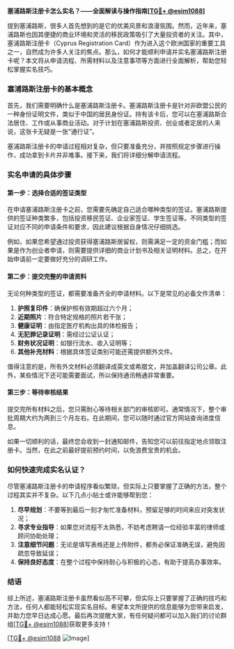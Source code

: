 **塞浦路斯注册卡怎么实名？——全面解读与操作指南[[TG💪+ @esim1088](https://t.me/s/esim1088)]**

提到塞浦路斯，很多人首先想到的是它的优美风景和浪漫氛围。然而，近年来，塞浦路斯也因其便捷的商业环境和灵活的移民政策吸引了大量投资者的关注。其中，塞浦路斯注册卡（Cyprus Registration Card）作为进入这个欧洲国家的重要工具之一，自然成为许多人关注的焦点。那么，如何才能顺利申请并实名塞浦路斯注册卡呢？本文将从申请流程、所需材料以及注意事项等方面进行全面解析，帮助您轻松掌握实名技巧。

### 塞浦路斯注册卡的基本概念

首先，我们需要明确什么是塞浦路斯注册卡。塞浦路斯注册卡是针对非欧盟公民的一种身份证明文件，类似于中国的居民身份证。持有该卡后，您可以在塞浦路斯合法居住、工作或从事商业活动。对于计划在塞浦路斯投资、创业或者定居的人来说，这张卡无疑是一张“通行证”。

塞浦路斯注册卡的申请过程相对复杂，但只要准备充分，并按照规定步骤进行操作，成功拿到卡片并非难事。接下来，我们将详细分解申请流程。

### 实名申请的具体步骤

#### 第一步：选择合适的签证类型

在申请塞浦路斯注册卡之前，您需要先确定自己适合哪种类型的签证。塞浦路斯提供的签证种类繁多，包括投资移民签证、企业家签证、学生签证等。不同类型的签证对应不同的申请条件和要求，因此建议根据自身情况仔细挑选。

例如，如果您希望通过投资获得塞浦路斯居留权，则需满足一定的资金门槛；而如果是作为创业者申请，则需要提供详细的商业计划书及相关证明材料。总之，在开始申请前一定要做好充分的调研工作。

#### 第二步：提交完整的申请资料

无论何种类型的签证，都需要准备齐全的申请材料。以下是常见的必备文件清单：

1. **护照复印件**：确保护照有效期超过六个月；
2. **近期照片**：符合特定规格的照片若干张；
3. **健康证明**：由指定医疗机构出具的体检报告；
4. **无犯罪记录证明**：需经过公证认证；
5. **财务状况证明**：如银行流水、收入证明等；
6. **其他补充材料**：根据具体签证类别可能还需提供额外文件。

值得注意的是，所有外文材料必须翻译成英文或希腊文，并加盖翻译公司公章。此外，某些情况下还可能需要面试，所以保持通讯畅通非常重要。

#### 第三步：等待审核结果

提交完所有材料之后，您只需耐心等待相关部门的审核即可。通常情况下，整个审批周期大约为两到三个月左右。在此期间，您可以随时通过官方网站查询进度信息。

如果一切顺利的话，最终您会收到一封通知邮件，告知您可以前往指定地点领取注册卡。当然，在此之前最好提前预约时间，以免浪费宝贵的机会。

### 如何快速完成实名认证？

尽管塞浦路斯注册卡的申请程序看似繁琐，但实际上只要掌握了正确的方法，整个过程其实并不复杂。以下几点小贴士或许能够帮到您：

1. **尽早规划**：不要等到最后一刻才匆忙准备材料，预留足够的时间来应对突发状况；
2. **寻求专业指导**：如果您对流程不太熟悉，不妨考虑聘请一位经验丰富的律师或顾问协助处理；
3. **注意细节问题**：无论是填写表格还是上传附件，都务必保证准确无误，避免因疏忽导致延误；
4. **保持良好态度**：在整个过程中保持耐心与积极的心态，有助于提高办事效率。

### 结语

综上所述，塞浦路斯注册卡虽然看似高不可攀，但实际上只要掌握了正确的技巧和方法，任何人都能轻松实现实名目标。希望本文所提供的信息能够为您带来启发，并助力您早日达成心愿。最后再次提醒大家，有任何疑问都可以加入我们的讨论群组[[TG💪+ @esim1088](https://t.me/s/esim1088)]获取更多支持！

[[TG💪+ @esim1088](https://t.me/s/esim1088) ![Image](https://i.postimg.cc/4NQfJmqS/Snipaste-2025-05-13-00-14-12.png)]
